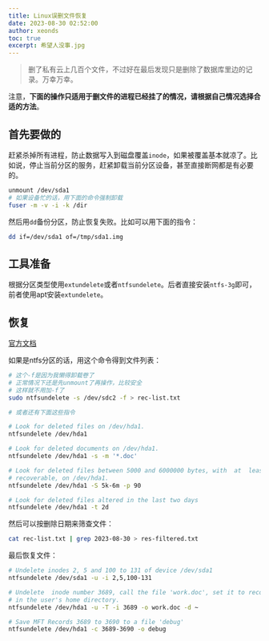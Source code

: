 ```yaml
---
title: Linux误删文件恢复
date: 2023-08-30 02:52:00
author: xeonds
toc: true
excerpt: 希望人没事.jpg
---
```


>删了私有云上几百个文件，不过好在最后发现只是删除了数据库里边的记录。万幸万幸。

注意，**下面的操作只适用于删文件的进程已经挂了的情况，请根据自己情况选择合适的方法**。

## 首先要做的

赶紧杀掉所有进程，防止数据写入到磁盘覆盖`inode`，如果被覆盖基本就凉了。比如说，停止当前分区的服务，赶紧卸载当前分区设备，甚至直接断网都是有必要的。

```bash
unmount /dev/sda1
# 如果设备忙的话，用下面的命令强制卸载
fuser -m -v -i -k /dir
```

然后用`dd`备份分区，防止恢复失败。比如可以用下面的指令：

```bash
dd if=/dev/sda1 of=/tmp/sda1.img
```

## 工具准备

根据分区类型使用`extundelete`或者`ntfsundelete`。后者直接安装`ntfs-3g`即可，前者使用apt安装`extundelete`。

## 恢复

[官方文档](https://manpages.ubuntu.com/manpages/focal/en/man8/ntfsundelete.8.html)

如果是ntfs分区的话，用这个命令得到文件列表：

```bash
# 这个-f是因为我懒得卸载卷了
# 正常情况下还是先unmount了再操作，比较安全
# 这样就不用加-f了
sudo ntfsundelete -s /dev/sdc2 -f > rec-list.txt

# 或者还有下面这些指令

# Look for deleted files on /dev/hda1.
ntfsundelete /dev/hda1

# Look for deleted documents on /dev/hda1.
ntfsundelete /dev/hda1 -s -m '*.doc'

# Look for deleted files between 5000 and 6000000 bytes, with  at  least  90%  of  the  data
# recoverable, on /dev/hda1.
ntfsundelete /dev/hda1 -S 5k-6m -p 90

# Look for deleted files altered in the last two days
ntfsundelete /dev/hda1 -t 2d

```

然后可以按删除日期来筛查文件：

```bash
cat rec-list.txt | grep 2023-08-30 > res-filtered.txt
```

最后恢复文件：

```bash
# Undelete inodes 2, 5 and 100 to 131 of device /dev/sda1
ntfsundelete /dev/sda1 -u -i 2,5,100-131

# Undelete  inode number 3689, call the file 'work.doc', set it to recovered size and put it
# in the user's home directory.
ntfsundelete /dev/hda1 -u -T -i 3689 -o work.doc -d ~

# Save MFT Records 3689 to 3690 to a file 'debug'
ntfsundelete /dev/hda1 -c 3689-3690 -o debug
```